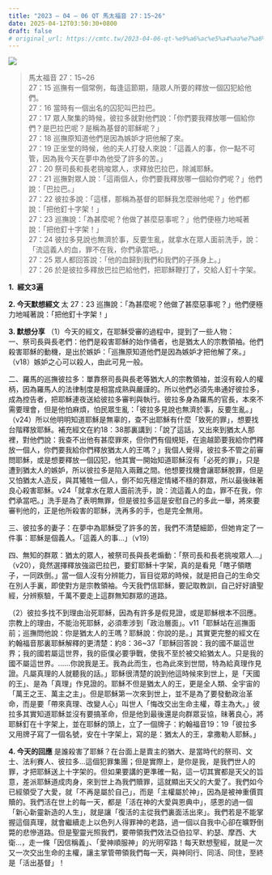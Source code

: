 ```yaml
---
title: "2023 – 04 – 06 QT 馬太福音 27：15~26"
date: 2025-04-12T03:50:30+0800
draft: false
# original_url: https://cmtc.tw/2023-04-06-qt-%e9%a6%ac%e5%a4%aa%e7%a6%8f%e9%9f%b3-27%ef%bc%9a1526
---
```


![](/images/qt.jpg)
> 馬太福音 27：15\~26  
> 27：15 巡撫有一個常例，每逢這節期，隨眾人所要的釋放一個囚犯給他們。  
> 27：16 當時有一個出名的囚犯叫巴拉巴。  
> 27：17 眾人聚集的時候，彼拉多就對他們說：「你們要我釋放哪一個給你們？是巴拉巴呢？是稱為基督的耶穌呢？」  
> 27：18 巡撫原知道他們是因為嫉妒才把他解了來。  
> 27：19 正坐堂的時候，他的夫人打發人來說：「這義人的事，你一點不可管，因為我今天在夢中為他受了許多的苦。」  
> 27：20 祭司長和長老挑唆眾人，求釋放巴拉巴，除滅耶穌。  
> 27：21 巡撫對眾人說：「這兩個人，你們要我釋放哪一個給你們呢？」他們說：「巴拉巴。」  
> 27：22 彼拉多說：「這樣，那稱為基督的耶穌我怎麼辦他呢？」他們都說：「把他釘十字架！」  
> 27：23 巡撫說：「為甚麼呢？他做了甚麼惡事呢？」他們便極力地喊著說：「把他釘十字架！」  
> 27：24 彼拉多見說也無濟於事，反要生亂，就拿水在眾人面前洗手，說：「流這義人的血，罪不在我，你們承當吧。」  
> 27：25 眾人都回答說：「他的血歸到我們和我們的子孫身上。」  
> 27：26 於是彼拉多釋放巴拉巴給他們，把耶穌鞭打了，交給人釘十字架。

**1.  經文3遍**

**2. 今天默想經文**
太 27：23 巡撫說：「為甚麼呢？他做了甚麼惡事呢？」他們便極力地喊著說：「把他釘十字架！」

**3. 默想分享**
（1）今天的經文，在耶穌受審的過程中，提到了一些人物：  
一、祭司長與長老們：他們是殺害耶穌的始作俑者，也是猶太人的宗教領袖。他們殺害耶穌的動機，是出於嫉妒：「巡撫原知道他們是因為嫉妒才把他解了來。」（v18）嫉妒之心可以殺人，由此可見一般。

二、羅馬的巡撫彼拉多：單靠祭司長與長老等猶大人的宗教領袖，並沒有殺人的權柄，因為羅馬人的法律制度是相當成熟與嚴謹的。所以他們必須先串通好彼拉多，成為控告者，把耶穌連夜送給彼拉多審判與執行。彼拉多身為羅馬的官長，本來不需要理會，但是他怕麻煩，怕民眾生亂：「彼拉多見說也無濟於事，反要生亂。」（v24）所以他明明知道耶穌是無辜的，查不出耶穌有什麼「致死的罪」，想要找台階釋放耶穌。補充經文在約18：38那裏講到：「說了這話，又出來到猶太人那裡，對他們說：我查不出他有甚麼罪來，但你們有個規矩，在逾越節要我給你們釋放一個人，你們要我給你們釋放猶太人的王嗎？」我個人覺得，彼拉多不管之前審問耶穌，或是想要釋放一個囚犯，他其實一開始知道耶穌沒有「必死的罪」，只是遭到猶太人的嫉妒，所以彼拉多是陷入兩難之間。他想要找機會讓耶穌脫罪，但是又怕猶太人造反，與其犧牲一個人，倒不如先穩定情緒不穩的群眾，所以最後昧著良心殺害耶穌。v24「就拿水在眾人面前洗手，說：流這義人的血，罪不在我，你們承當吧。」洗手是為了表明無罪，但是彼拉多這是安慰自己的多此一舉，將來要審判他的，正是他所殺害的耶穌，洗再多的手，也是完全無用。

三、彼拉多的妻子：在夢中為耶穌受了許多的苦，我們不清楚細節，但她肯定了一件事：耶穌是個義人。「這義人的事…」（v19）

四、無知的群眾：猶太的眾人，被祭司長與長老煽動：「祭司長和長老挑唆眾人…」（v20），竟然選擇釋放強盜巴拉巴，要釘耶穌十字架，真的是看見「瞎子領瞎子，一同跌倒。」當一個人沒有分辨能力，盲目從眾的時候，就是把自己的生命交在別人手裏，即使對方是宗教領袖。今天我們信耶穌，要記取教訓，自己好好讀聖經，分辨察驗，千萬不要走上這群無知群眾的道路。

（2）彼拉多找不到理由治死耶穌，因為有許多是假見證，或是耶穌根本不回應。宗教上的理由，不能治死耶穌，必須牽涉到「政治層面」。v11「耶穌站在巡撫面前；巡撫問他說：你是猶太人的王嗎？耶穌說：你說的是。」其實更完整的經文在約翰福音那裏耶穌解釋的更清楚：約8：36\~37「耶穌回答說：我的國不屬這世界；我的國若屬這世界，我的臣僕必要爭戰，使我不至於被交給猶太人。只是我的國不屬這世界。……你說我是王。我為此而生，也為此來到世間，特為給真理作見證。凡屬真理的人就聽我的話。」耶穌很清楚的說到他這時候來到世上，是「天國的王」、是為「真理」作見證的。耶穌不但是猶太人的王，更是全人類、全宇宙的「萬王之王、萬主之主」。但是耶穌第一次來到世上，並不是為了要發動政治革命，而是要「帶來真理、改變人心」叫世人「悔改交出生命主權，尊主為大。」彼拉多其實知道耶穌並沒有要搞革命，但是他到最後還是向群眾妥協，昧著良心，將耶穌釘在十字架上，並在耶穌的頭上，立了一個牌子：約翰福音19：19「彼拉多又用牌子寫了一個名號，安在十字架上，寫的是：猶太人的王，拿撒勒人耶穌。」

**4. 今天的回應**
是誰殺害了耶穌？在台面上是賣主的猶大、是當時代的祭司、文士、法利賽人、彼拉多…這個犯罪集團；但是實際上，是你是我，是我們世人的罪，才把耶穌送上十字架的。但如果要講的更準確一點，這一切其實都是天父的旨意，差派耶穌道成肉身，來到世上為我們贖罪，這就顯出天父的大愛了。我們如今已經領受了大愛，就「不再是屬於自己」，而是「主權屬於神」，因為是被神重價買贖的。我們活在世上的每一天，都是「活在神的大愛與恩典中」，感恩的過一個「新心新靈新造的人生」，就是讓「復活的主從我們裏面活出來」。我們若是不能掌握這個真理，就會繼續走上以色列人得罪神的老路，過一個以自我中心卻在曠野倒斃的悲慘道路。但是聖靈光照我們，要帶領我們效法亞伯拉罕、約瑟、摩西、大衛…，走一條「因信稱義」、「愛神順服神」的光明窄路！每天默想聖經，就是一次又一次交出生命的主權，讓主掌管帶領我們每一天，與神同行、同活、同住，至終是「活出基督」！
